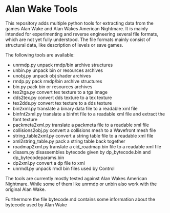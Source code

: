 Alan Wake Tools
===============

This repository adds multiple python tools for extracting data from the games Alan Wake and Alan Wakes American 
Nightmare. It is mainly intended for experimenting and reverse engineering several file formats, which are not yet 
fully understood. The file formats mainly consist of structural data, like description of levels or save games.

The following tools are available:

* unrmdp.py unpack rmdp/bin archive structures
* unbin.py unpack bin or resources archives
* unobj.py unpack obj shader archives
* rmdp.py pack rmdp/bin archive structures
* bin.py pack bin or resources archives
* tex2tga.py convert tex texture to a tga image
* dds2tex.py convert dds texture to a tex texture
* tex2dds.py convert tex texture to a dds texture
* bin2xml.py translate a binary data file to a readable xml file
* binfnt2xml.py translate a binfnt file to a readable xml file and extract the font texture
* packmeta2xml.py translate a packmeta file to a readable xml file
* collisions2obj.py convert a collisions mesh to a Wavefront mesh file
* string_table2xml.py convert a string table file to a readable xml file
* xml2string_table.py pack a string table back together
* roadmap2xml.py translate a cid_roadmap.bin file to a readable xml file
* disasm.py disassembles bytecode given by dp_bytecode.bin and dp_bytecodeparams.bin
* dp2xml.py convert a dp file to xml
* unrmdl.py unpack rmdl bin files used by Control

The tools are currently mostly tested against Alan Wakes American Nightmare. While some of them like unrmdp or unbin
also work with the original Alan Wake.

Furthermore the file bytecode.md contains some information about the bytecode used by Alan Wake